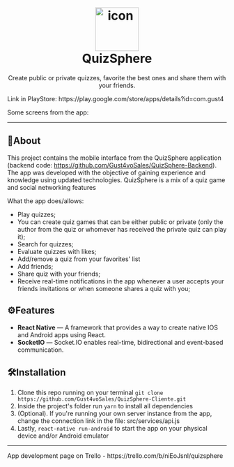 <h1 align="center">
<img src="https://i.imgur.com/HMr0tyZ.png" alt="icon" height="100">
<br>
QuizSphere
</h1>

<p align="center">Create public or private quizzes, favorite the best ones and share them with your friends.</p>
<p>Link in PlayStore: https://play.google.com/store/apps/details?id=com.gust4</p>

Some screens from the app:
<div>

</div>

<hr />

## 📜About
This project contains the mobile interface from the QuizSphere application (backend code: https://github.com/Gust4voSales/QuizSphere-Backend).
The app was developed with the objective of gaining experience and knowledge using updated technologies. QuizSphere is a mix of a quiz game and social networking features

What the app does/allows:
 - Play quizzes;
 - You can create quiz games that can be either public or private (only the author from the quiz or whomever
has received the private quiz can play it);
 - Search for quizzes;
 - Evaluate quizzes with likes;
 - Add/remove a quiz from your favorites' list
 - Add friends;
 - Share quiz with your friends;
 - Receive real-time notifications in the app whenever a user accepts your friends invitations or when someone shares a quiz with you; 


## ⚙Features
[//]: # (Add the features of your project here:)
- **React Native** — A framework that provides a way to create native IOS and Android apps using React.
- **SocketIO** — Socket.IO enables real-time, bidirectional and event-based communication.

## 🛠Installation
1. Clone this repo running on your terminal ````git clone https://github.com/Gust4voSales/QuizSphere-Cliente.git ```` 
2. Inside the project's folder run ```yarn``` to install all dependencies
3. (Optional). If you're running your own server instance from the app, change the connection link in the file: src/services/api.js 
4. Lastly, ```react-native run-android``` to start the app on your physical device and/or Android emulator

<hr />
App development page on Trello - https://trello.com/b/niEoJsnl/quizsphere

